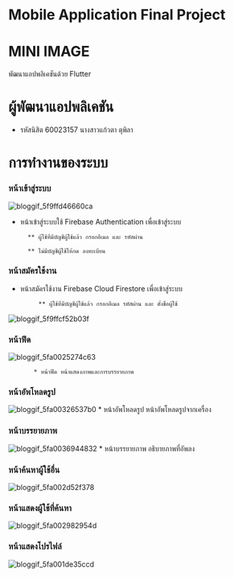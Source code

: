 # Mobile Application Final Project
# MINI IMAGE

พัฒนาแอปพลิเคชันด้วย Flutter
# ผู้พัฒนาแอปพลิเคชัน
  * รหัสนิสิต 60023157 นางสาวแก้วตา ตุพิลา
  
# การทำงานของระบบ

 ### หน้าเข้าสู่ระบบ

![bloggif_5f9ffd46660ca](https://user-images.githubusercontent.com/55917474/97868704-bb28ea80-1d42-11eb-860d-3b2d58df108d.jpeg)

   * หน้าเข้าสู่ระบบใช้ Firebase Authentication เพื่อเข้าสู่ระบบ
   
           ** ผู้ใช้ที่มีบัญชีผู้ใช้แล้ว กรอกอีเมล และ รหัสผ่าน
           
           ** ไม่มีบัญชีผู้ใช้ให้กด ลงทะเบียน


 ### หน้าสมัครใช้งาน

* หน้าสมัครใช้งาน Firebase Cloud Firestore เพื่อเข้าสู่ระบบ
   
           ** ผู้ใช้ที่มีบัญชีผู้ใช้แล้ว กรอกอีเมล รหัสผ่าน และ ตั้งชื่อผู้ใช้
           
          


![bloggif_5f9ffcf52b03f](https://user-images.githubusercontent.com/55917474/97868588-8cab0f80-1d42-11eb-8cf7-725549af8028.jpeg)


 ### หน้าฟีด

![bloggif_5fa0025274c63](https://user-images.githubusercontent.com/55917474/97870578-b7e32e00-1d45-11eb-884d-3e2fe1e5f1bd.jpeg)

           * หน้าฟีด หน้าแสดงภาพและการบรรยายภาพ


 ### หน้าอัพโหลดรูป

![bloggif_5fa00326537b0](https://user-images.githubusercontent.com/55917474/97870902-39d35700-1d46-11eb-9fb6-3beb003793da.jpeg)
            * หน้าอัพโหลดรูป หน้าอัพโหลดรูปจากเครื่อง


 ### หน้าบรรยายภาพ


![bloggif_5fa0036944832](https://user-images.githubusercontent.com/55917474/97870978-5cfe0680-1d46-11eb-8a45-1f614b2d7faa.jpeg)
            * หน้าบรรยายภาพ อธิบายภาพที่อัพลง


 ### หน้าค้นหาผู้ใช้อื่น

![bloggif_5fa002d52f378](https://user-images.githubusercontent.com/55917474/97870796-07295e80-1d46-11eb-941c-cddc66519461.jpeg)

 ### หน้าแสดงผู้ใช้ที่ค้นหา

![bloggif_5fa002982954d](https://user-images.githubusercontent.com/55917474/97870690-e3feaf00-1d45-11eb-8c0a-980b57dae17c.jpeg)

 ### หน้าแสดงโปรไฟล์

![bloggif_5fa001de35ccd](https://user-images.githubusercontent.com/55917474/97870367-7783b000-1d45-11eb-8915-03fdd6426e51.jpeg)
